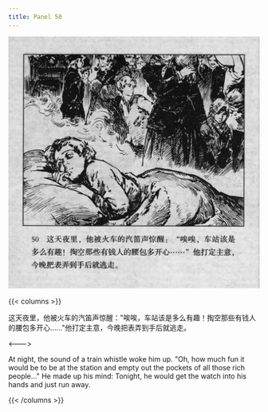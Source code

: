 ```yaml
---
title: Panel 50
---
```


![biao page](./../../images/biao/seifert0726_biao_0054_050.jpg)

{{< columns >}}

这天夜里，他被火车的汽笛声惊醒："唉唉，车站该是多么有趣！掏空那些有钱人的腰包多开心......"他打定主意，今晚把表弄到手后就逃走。

<--->

At night, the sound of a train whistle woke him up. "Oh, how much fun it would be to be at the station and empty out the pockets of all those rich people..." He made up his mind: Tonight, he would get the watch into his hands and just run away.

{{< /columns >}}